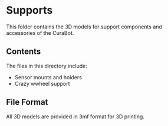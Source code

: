 # Supports

This folder contains the 3D models for support components and accessories of the CuraBot.

## Contents

The files in this directory include:
- Sensor mounts and holders
- Crazy wwheel support
## File Format

All 3D models are provided in 3mf format for 3D printing.
